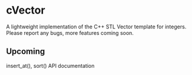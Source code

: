 # cVector
A lightweight implementation of the C++ STL Vector template for integers.
Please report any bugs, more features coming soon.

## Upcoming
insert_at(), sort()
API documentation
